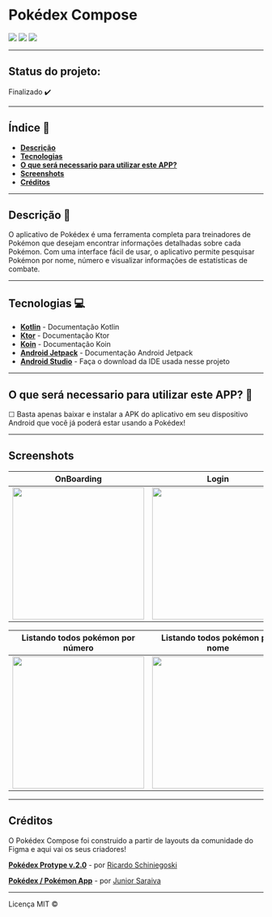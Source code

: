# Pokédex Compose 
<img src="https://img.shields.io/badge/Kotlin-0095D5?&style=for-the-badge&logo=kotlin&logoColor=white"> <img src="https://img.shields.io/badge/Android-3DDC84?style=for-the-badge&logo=android&logoColor=white"> <img src="https://img.shields.io/badge/Android_Studio-3DDC84?style=for-the-badge&logo=android-studio&logoColor=white">

---

## Status do projeto:
Finalizado ✔️

---

## Índice 📖
* __[Descrição](#description)__
* __[Tecnologias](#technologies)__
* __[O que será necessario para utilizar este APP?](#necessary)__
* __[Screenshots](#screenshots)__
* __[Créditos](#creditos)__

---

## Descrição 📌 
<a name="description">
O aplicativo de Pokédex é uma ferramenta completa para treinadores de Pokémon que desejam encontrar informações detalhadas sobre cada Pokémon. Com uma interface fácil de usar, o aplicativo permite pesquisar Pokémon por nome, número  e visualizar informações de estatísticas de combate.
</a>

--- 

## Tecnologias 💻 <a name="technologies"></a>
* __[Kotlin](https://kotlinlang.org/docs/home.html)__ - Documentação Kotlin
* __[Ktor](https://ktor.io/docs/welcome.html)__ - Documentação Ktor
* __[Koin](https://insert-koin.io/docs/reference/introduction/)__ - Documentação Koin
* __[Android Jetpack](https://developer.android.com/jetpack?hl=pt-br)__ - Documentação Android Jetpack
* __[Android Studio](https://developer.android.com/studio)__ - Faça o download da IDE usada nesse projeto

---

## O que será necessario para utilizar este APP? 📝 <a name="necessary">
☐ Basta apenas baixar e instalar a APK do aplicativo em seu dispositivo Android que você já poderá estar usando a Pokédex!

---
    
## Screenshots <a name="screenshots">
| OnBoarding | Login | Detalhes Pokémon |
|:----------------------:|:----------------------:|:----------------------:|
|<img src="https://user-images.githubusercontent.com/60792470/234408502-2ad6f8ec-3a70-4208-8b8c-dda3b81e75a1.png" width="260">|<img src="https://user-images.githubusercontent.com/60792470/234408498-5ec0035f-2528-4524-bfb8-bc42d279e895.png" width="260">|<img src="https://user-images.githubusercontent.com/60792470/234408526-86996d13-e132-47df-b25d-62d73a3811fa.png" width="260">|


| Listando todos pokémon por número | Listando todos pokémon por nome | Listando pokémon favoritos |
|:----------------------:|:----------------------:|:----------------------:|
|<img src="https://user-images.githubusercontent.com/60792470/234407996-8205568b-a3d6-4601-8447-2cde7ff9f518.png" width="260">|<img src="https://user-images.githubusercontent.com/60792470/234408131-0e80170f-71db-4164-a482-19eed684b99b.png" width="260">|<img src="https://user-images.githubusercontent.com/60792470/234408336-7788c940-eb38-4cad-9de2-a4a40b2180a0.png" width="260">|


---

## Créditos 
<a name="creditos">O Pokédex Compose foi construido a partir de layouts da comunidade do Figma e aqui vai os seus criadores!</a>


__[Pokédex Protype v.2.0](https://www.figma.com/community/file/979132880663340794)__ - por [Ricardo Schiniegoski](https://www.figma.com/@ricardohs)

__[Pokédex / Pokémon App](https://www.figma.com/community/file/1202971127473077147/Pok%C3%A9dex-%2F-Pok%C3%A9mon-App)__ - por [Junior Saraiva](https://www.figma.com/@juniorsaraiva)


---
Licença MIT ©
